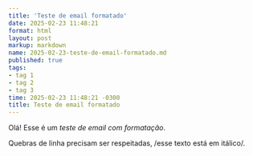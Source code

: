 ```yaml
---
title: 'Teste de email formatado'
date: 2025-02-23 11:48:21
format: html
layout: post
markup: markdown
name: 2025-02-23-teste-de-email-formatado.md
published: true
tags: 
- tag 1
- tag 2
- tag 3
time: 2025-02-23 11:48:21 -0300
title: Teste de email formatado
---
```

Olá! Esse é um *teste de email com formatação*.

Quebras de linha precisam ser respeitadas, /esse texto está em itálico/.
